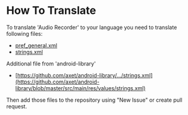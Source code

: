 # How To Translate

To translate 'Audio Recorder' to your language you need to translate following files:

  * [pref_general.xml](/app/src/main/res/xml/pref_general.xml)
  * [strings.xml](/app/src/main/res/values/strings.xml)

Additional file from 'android-library'
  * [https://github.com/axet/android-library/.../strings.xml](https://github.com/axet/android-library/blob/master/src/main/res/values/strings.xml)

Then add those files to the repository using "New Issue" or create pull request.
